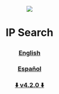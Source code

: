 <p align="center">
  <img src="https://surix.net/images/logo-scrolled.png" />
</p>

# <p align="center">IP Search</p>

### <p align="center">[English](https://github.com/surixArg/ipsearch/blob/main/README_EN.md)</p>
### <p align="center">[Español](https://github.com/surixArg/ipsearch/blob/main/README_ES.md)</p>

### <p align="center">[:arrow_down: v4.2.0 :arrow_down:](https://github.com/surixArg/ipsearch/releases/download/v4.2.0/IPSearch_Windows_x86-64.zip)</p>
